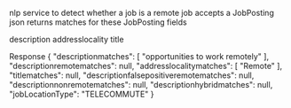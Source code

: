 nlp service to detect whether a job is a remote job
accepts a JobPosting json 
returns matches for these JobPosting fields

description
addresslocality
title

Response
{
    "descriptionmatches": [
        "opportunities to work remotely"
    ],
    "descriptionremotematches": null,
    "addresslocalitymatches": [
        "Remote"
    ],
    "titlematches": null,
    "descriptionfalsepositiveremotematches": null,
    "descriptionnonremotematches": null,
    "descriptionhybridmatches": null,
    "jobLocationType": "TELECOMMUTE"
}
